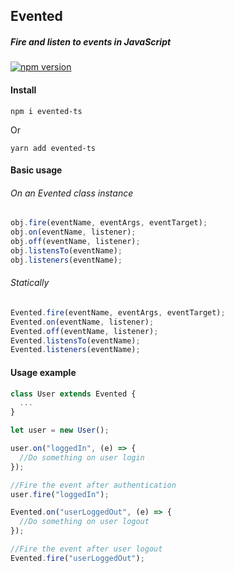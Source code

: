 ## Evented
##### Fire and listen to events in JavaScript

[![npm version](https://badge.fury.io/js/evented-ts.svg)](https://badge.fury.io/js/evented-ts)

#### Install

```
npm i evented-ts
```
Or

```
yarn add evented-ts
```

#### Basic usage
###### On an Evented class instance
```typescript
obj.fire(eventName, eventArgs, eventTarget);
obj.on(eventName, listener);
obj.off(eventName, listener);
obj.listensTo(eventName);
obj.listeners(eventName);
```
###### Statically
```typescript
Evented.fire(eventName, eventArgs, eventTarget);
Evented.on(eventName, listener);
Evented.off(eventName, listener);
Evented.listensTo(eventName);
Evented.listeners(eventName);
```

#### Usage example

```typescript
class User extends Evented {
  ...
}

let user = new User();

user.on("loggedIn", (e) => {
  //Do something on user login
});

//Fire the event after authentication
user.fire("loggedIn");

Evented.on("userLoggedOut", (e) => {
  //Do something on user logout
});

//Fire the event after user logout
Evented.fire("userLoggedOut");
```

